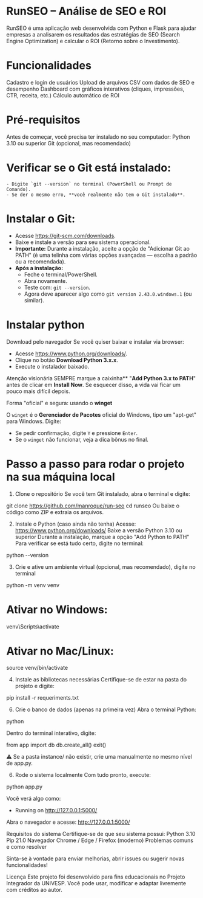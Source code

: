 # RunSEO – Análise de SEO e ROI
RunSEO é uma aplicação web desenvolvida com Python e Flask para ajudar empresas a analisarem os resultados das estratégias de SEO (Search Engine Optimization) e calcular o ROI (Retorno sobre o Investimento).

# Funcionalidades
Cadastro e login de usuários
Upload de arquivos CSV com dados de SEO e desempenho
Dashboard com gráficos interativos (cliques, impressões, CTR, receita, etc.)
Cálculo automático de ROI

# Pré-requisitos
Antes de começar, você precisa ter instalado no seu computador:
Python 3.10 ou superior
Git (opcional, mas recomendado)

# Verificar se o Git está instalado:
    - Digite `git --version` no terminal (PowerShell ou Prompt de Comando).
    - Se der o mesmo erro, **você realmente não tem o Git instalado**.

# Instalar o Git:
- Acesse https://git-scm.com/downloads.
- Baixe e instale a versão para seu sistema operacional.
- **Importante:** Durante a instalação, aceite a opção de "Adicionar Git ao PATH" (é uma telinha com várias opções avançadas — escolha a padrão ou a recomendada).
- **Após a instalação:**
    - Feche o terminal/PowerShell.
    - Abra novamente.
    - Teste com: `git --version`.
    - Agora deve aparecer algo como `git version 2.43.0.windows.1` (ou similar).

# Instalar python 
Download pelo navegador
Se você quiser baixar e instalar via browser:

- Acesse https://www.python.org/downloads/.
- Clique no botão **Download Python 3.x.x**.
- Execute o instalador baixado.

Atenção visionária
SEMPRE marque a caixinha** "**Add Python 3.x to PATH**" antes de clicar em **Install Now**.
Se esquecer disso, a vida vai ficar um pouco mais difícil depois.

Forma "oficial" e segura: usando o **winget**

O `winget` é o **Gerenciador de Pacotes** oficial do Windows, tipo um "apt-get" para Windows.
Digite:

- Se pedir confirmação, digite `Y` e pressione `Enter`.
- Se o `winget` não funcionar, veja a dica bônus no final.

# Passo a passo para rodar o projeto na sua máquina local
1. Clone o repositório
Se você tem Git instalado, abra o terminal e digite:

git clone https://github.com/manroque/run-seo
cd runseo
Ou baixe o código como ZIP e extraia os arquivos.

2. Instale o Python (caso ainda não tenha)
Acesse: https://www.python.org/downloads/
Baixe a versão Python 3.10 ou superior
Durante a instalação, marque a opção "Add Python to PATH"
Para verificar se está tudo certo, digite no terminal:

python --version

3. Crie e ative um ambiente virtual (opcional, mas recomendado), digite no terminal
    
python -m venv venv

# Ativar no Windows: 
venv\Scripts\activate
# Ativar no Mac/Linux:
source venv/bin/activate

4. Instale as bibliotecas necessárias
Certifique-se de estar na pasta do projeto e digite:

pip install -r requeriments.txt

6. Crie o banco de dados (apenas na primeira vez)
Abra o terminal Python:

python

Dentro do terminal interativo, digite:

from app import db
db.create_all()
exit()

⚠️ Se a pasta instance/ não existir, crie uma manualmente no mesmo nível de app.py.

6. Rode o sistema localmente
Com tudo pronto, execute:

python app.py

Você verá algo como:
 * Running on http://127.0.0.1:5000/
   
Abra o navegador e acesse:
http://127.0.0.1:5000/

Requisitos do sistema
Certifique-se de que seu sistema possui:
Python	3.10
Pip	21.0
Navegador	Chrome / Edge / Firefox (moderno)
Problemas comuns e como resolver

Sinta-se à vontade para enviar melhorias, abrir issues ou sugerir novas funcionalidades!

Licença
Este projeto foi desenvolvido para fins educacionais no Projeto Integrador da UNIVESP.
Você pode usar, modificar e adaptar livremente com créditos ao autor.



